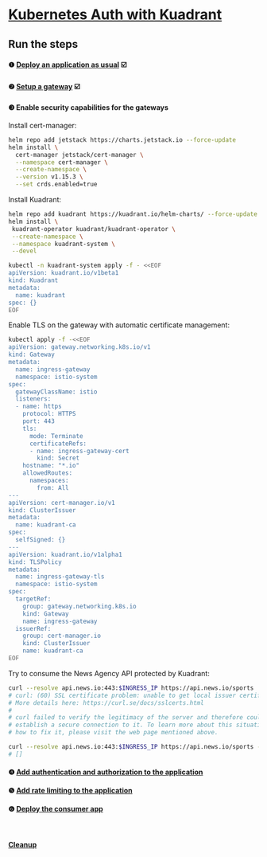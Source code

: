 # [Kubernetes Auth with Kuadrant](README.md)

## Run the steps

#### ❶ [Deploy an application as usual](1-deploy.md) ☑️
#### ❷ [Setup a gateway](2-gateway.md) ☑️
#### ❸ Enable security capabilities for the gateways

Install cert-manager:

```sh
helm repo add jetstack https://charts.jetstack.io --force-update
helm install \
  cert-manager jetstack/cert-manager \
  --namespace cert-manager \
  --create-namespace \
  --version v1.15.3 \
  --set crds.enabled=true
```

Install Kuadrant:

```sh
helm repo add kuadrant https://kuadrant.io/helm-charts/ --force-update
helm install \
 kuadrant-operator kuadrant/kuadrant-operator \
 --create-namespace \
 --namespace kuadrant-system \
 --devel
```

```sh
kubectl -n kuadrant-system apply -f - <<EOF
apiVersion: kuadrant.io/v1beta1
kind: Kuadrant
metadata:
  name: kuadrant
spec: {}
EOF
```

Enable TLS on the gateway with automatic certificate management:

```sh
kubectl apply -f -<<EOF
apiVersion: gateway.networking.k8s.io/v1
kind: Gateway
metadata:
  name: ingress-gateway
  namespace: istio-system
spec:
  gatewayClassName: istio
  listeners:
  - name: https
    protocol: HTTPS
    port: 443
    tls:
      mode: Terminate
      certificateRefs:
      - name: ingress-gateway-cert
        kind: Secret
    hostname: "*.io"
    allowedRoutes:
      namespaces:
        from: All
---
apiVersion: cert-manager.io/v1
kind: ClusterIssuer
metadata:
  name: kuadrant-ca
spec:
  selfSigned: {}
---
apiVersion: kuadrant.io/v1alpha1
kind: TLSPolicy
metadata:
  name: ingress-gateway-tls
  namespace: istio-system
spec:
  targetRef:
    group: gateway.networking.k8s.io
    kind: Gateway
    name: ingress-gateway
  issuerRef:
    group: cert-manager.io
    kind: ClusterIssuer
    name: kuadrant-ca
EOF
```

Try to consume the News Agency API protected by Kuadrant:

```sh
curl --resolve api.news.io:443:$INGRESS_IP https://api.news.io/sports
# curl: (60) SSL certificate problem: unable to get local issuer certificate
# More details here: https://curl.se/docs/sslcerts.html
#
# curl failed to verify the legitimacy of the server and therefore could not
# establish a secure connection to it. To learn more about this situation and
# how to fix it, please visit the web page mentioned above.
```

```sh
curl --resolve api.news.io:443:$INGRESS_IP https://api.news.io/sports --insecure
# []
```

#### ❹ [Add authentication and authorization to the application](4-auth.md)
#### ❺ [Add rate limiting to the application](5-rate-limit.md)
#### ❻ [Deploy the consumer app](6-consumer.md)

<br/>

#### [Cleanup](cleanup.md)
